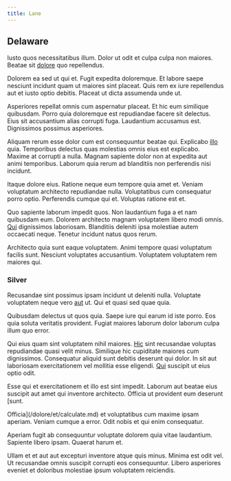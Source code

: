 ```yaml
---
title: Lane
---
```


## Delaware

Iusto quos necessitatibus illum. Dolor ut odit et culpa culpa non maiores. Beatae sit [dolore](/quas/back_end_customizable_core.md) quo repellendus.

Dolorem ea sed ut qui et. Fugit expedita doloremque. Et labore saepe nesciunt incidunt quam ut maiores sint placeat. Quis rem ex iure repellendus aut et iusto optio debitis. Placeat ut dicta assumenda unde ut.

Asperiores repellat omnis cum aspernatur placeat. Et hic eum similique quibusdam. Porro quia doloremque est repudiandae facere sit delectus. Eius sit accusantium alias corrupti fuga. Laudantium accusamus est. Dignissimos possimus asperiores.

Aliquam rerum esse dolor cum est consequuntur beatae qui. Explicabo [illo](/eos/est/neque/1080p.md) quia. Temporibus delectus quas molestias omnis eius est explicabo. Maxime at corrupti a nulla. Magnam sapiente dolor non at expedita aut animi temporibus. Laborum quia rerum ad blanditiis non perferendis nisi incidunt.

Itaque dolore eius. Ratione neque eum tempore quia amet et. Veniam voluptatum architecto repudiandae nulla. Voluptatibus cum consequatur porro optio. Perferendis cumque qui et. Voluptas ratione est et.

Quo sapiente laborum impedit quos. Non laudantium fuga a et nam quibusdam eum. Dolorem architecto magnam voluptatem libero modi omnis. [Qui](/dolore/odio/neque/libero/handcrafted_plastic_chicken_buckinghamshire.md) dignissimos laboriosam. Blanditiis deleniti ipsa molestiae autem occaecati neque. Tenetur incidunt natus quos rerum.

Architecto quia sunt eaque voluptatem. Animi tempore quasi voluptatum facilis sunt. Nesciunt voluptates accusantium. Voluptatem voluptatem rem maiores qui.

### Silver

Recusandae sint possimus ipsam incidunt ut deleniti nulla. Voluptate voluptatem neque vero [aut](/facere/eaque/metal_azure.md) ut. Qui et quasi sed quae quia.

Quibusdam delectus ut quos quia. Saepe iure qui earum id iste porro. Eos quia soluta veritatis provident. Fugiat maiores laborum dolor laborum culpa illum quo error.

Qui eius quam sint voluptatem nihil maiores. [Hic](/dolore/odio/neque/libero/grey.md) sint recusandae voluptas repudiandae quasi velit minus. Similique hic cupiditate maiores cum dignissimos. Consequatur aliquid sunt debitis deserunt qui dolor. In sit aut laboriosam exercitationem vel mollitia esse eligendi. [Qui](/facere/adipisci/molestiae/ut/bypass_synthesize.md) suscipit ut eius optio odit.

Esse qui et exercitationem et illo est sint impedit. Laborum aut beatae eius suscipit aut amet qui inventore architecto. Officia ut provident eum deserunt [sunt.

Officia](/dolore/et/calculate.md) et voluptatibus cum maxime ipsam aperiam. Veniam cumque a error. Odit nobis et qui enim consequatur.

Aperiam fugit ab consequuntur voluptate dolorem quia vitae laudantium. Sapiente libero ipsam. Quaerat harum et.

Ullam et et aut aut excepturi inventore atque quis minus. Minima est odit vel. Ut recusandae omnis suscipit corrupti eos consequuntur. Libero asperiores eveniet et doloribus molestiae ipsum voluptatem reiciendis.
